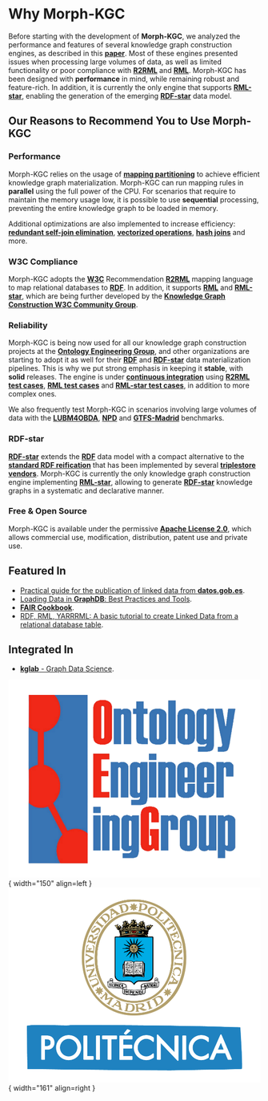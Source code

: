 # Why Morph-KGC

Before starting with the development of **Morph-KGC**, we analyzed the performance and features of several knowledge graph construction engines, as described in this **[paper](http://ceur-ws.org/Vol-2873/paper11.pdf)**. Most of these engines presented issues when processing large volumes of data, as well as limited functionality or poor compliance with **[R2RML](https://www.w3.org/TR/r2rml/)** and **[RML](https://rml.io/specs/rml/)**. Morph-KGC has been designed with **performance** in mind, while remaining robust and feature-rich. In addition, it is currently the only engine that supports **[RML-star](https://kg-construct.github.io/rml-star-spec/)**, enabling the generation of the emerging **[RDF-star](https://w3c.github.io/rdf-star/cg-spec/2021-12-17.html)** data model.

## Our Reasons to Recommend You to Use Morph-KGC

### Performance

Morph-KGC relies on the usage of **[mapping partitioning](https://content.iospress.com/download/semantic-web/sw223135?id=semantic-web%2Fsw223135)** to achieve efficient knowledge graph materialization. Morph-KGC can run mapping rules in **parallel** using the full power of the CPU. For scenarios that require to maintain the memory usage low, it is possible to use **sequential** processing, preventing the entire knowledge graph to be loaded in memory.

Additional optimizations are also implemented to increase efficiency: **[redundant self-join elimination](https://content.iospress.com/download/semantic-web/sw223135?id=semantic-web%2Fsw223135)**, **[vectorized operations](https://en.wikipedia.org/wiki/Array_programming)**, **[hash joins](https://en.wikipedia.org/wiki/Hash_join)** and more.

### W3C Compliance

Morph-KGC adopts the **[W3C](https://www.w3.org/)** Recommendation **[R2RML](https://www.w3.org/TR/r2rml/)** mapping language to map relational databases to **[RDF](https://www.w3.org/TR/rdf11-concepts/)**. In addition, it supports **[RML](https://rml.io/specs/rml/)** and **[RML-star](https://kg-construct.github.io/rml-star-spec/)**, which are being further developed by the **[Knowledge Graph Construction W3C Community Group](https://www.w3.org/community/kg-construct/)**.

### Reliability

Morph-KGC is being now used for all our knowledge graph construction projects at the **[Ontology Engineering Group](https://oeg.fi.upm.es/)**, and other organizations are starting to adopt it as well for their **[RDF](https://www.w3.org/TR/rdf11-concepts/)** and **[RDF-star](https://w3c.github.io/rdf-star/cg-spec/2021-12-17.html)** data materialization pipelines. This is why we put strong emphasis in keeping it **stable**, with **solid** releases. The engine is under **[continuous integration](https://github.com/oeg-upm/morph-kgc/actions)** using **[R2RML test cases](https://www.w3.org/2001/sw/rdb2rdf/test-cases/)**, **[RML test cases](https://rml.io/test-cases/)** and **[RML-star test cases](https://github.com/kg-construct/rml-star-test-cases)**, in addition to more complex ones.

We also frequently test Morph-KGC in scenarios involving large volumes of data with the **[LUBM4OBDA](https://github.com/oeg-upm/lubm4obda)**, **[NPD](https://github.com/ontop/npd-benchmark)** and **[GTFS-Madrid](https://github.com/oeg-upm/gtfs-bench)** benchmarks.

### RDF-star

**[RDF-star](https://w3c.github.io/rdf-star/cg-spec/2021-12-17.html)** extends the **[RDF](https://www.w3.org/TR/rdf11-concepts/)** data model with a compact alternative to the **[standard RDF reification](https://www.w3.org/TR/rdf11-mt/#reification)** that has been implemented by several **[triplestore vendors](https://w3c.github.io/rdf-star/implementations.html)**. Morph-KGC is currently the only knowledge graph construction engine implementing **[RML-star](https://kg-construct.github.io/rml-star-spec/)**, allowing to generate **[RDF-star](https://w3c.github.io/rdf-star/cg-spec/2021-12-17.html)** knowledge graphs in a systematic and declarative manner.

### Free & Open Source

Morph-KGC is available under the permissive **[Apache License 2.0](https://github.com/oeg-upm/morph-kgc/blob/main/LICENSE)**, which allows commercial use, modification, distribution, patent use and private use.

## Featured In
- [Practical guide for the publication of linked data from **datos.gob.es**](https://datos.gob.es/sites/default/files/doc/file/guia-publicacion-datos-enlazados.pdf).
- [Loading Data in **GraphDB**: Best Practices and Tools](https://www.ontotext.com/blog/loading-data-in-graphdb-best-practices-and-tools/).
- **[FAIR Cookbook](https://faircookbook.elixir-europe.org/content/recipes/interoperability/rdf-conversion.html)**.
- [RDF, RML, YARRRML: A basic tutorial to create Linked Data from a relational database table](https://katharinabrunner.de/2022/03/rdf-rml-yarrrml-kglab-morph-kgc/).

## Integrated In
- [**kglab** - Graph Data Science](https://github.com/DerwenAI/kglab).

![OEG](assets/logo-oeg.png){ width="150" align=left } ![UPM](assets/logo-upm.png){ width="161" align=right }

